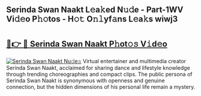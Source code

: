 ## Serinda Swan Naakt L𝚎a𝚔ed N𝚞𝚍e - Part-1WV Vi𝚍𝚎o P𝚑𝚘tos - H𝚘𝚝 O𝚗𝚕yf𝚊ns L𝚎a𝚔s wiwj3

# <h2><a href="http://kfa9a3f.oniu.top/?m=Serinda+Swan+Naakt">🔗👉 🔴 Serinda Swan Naakt P𝚑ot𝚘𝚜 V𝚒d𝚎o</a></h2>

[![Serinda Swan Naakt Nu𝚍e𝚜](https://i.imgur.com/0qMVB7G.gif)](http://kfa9a3f.oniu.top/?m=Serinda+Swan+Naakt)
Virtual entertainer and multimedia creator Serinda Swan Naakt, acclaimed for sharing dance and lifestyle knowledge through trending choreographies and compact clips. The public persona of Serinda Swan Naakt is synonymous with openness and genuine connection, but the hidden dimensions of his personal life remain a mystery.  
